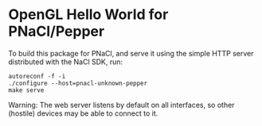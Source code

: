 OpenGL Hello World for PNaCl/Pepper
===================================

To build this package for PNaCl, and serve it using the simple HTTP server
distributed with the NaCl SDK, run:

    autoreconf -f -i
    ./configure --host=pnacl-unknown-pepper
    make serve

Warning: The web server listens by default on all interfaces, so other
(hostile) devices may be able to connect to it.
